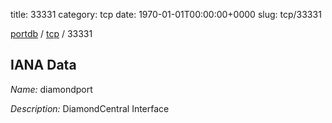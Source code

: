 title: 33331
category: tcp
date: 1970-01-01T00:00:00+0000
slug: tcp/33331

[portdb](/) / [tcp](/category/tcp.html) / 33331


## IANA Data

_Name:_ diamondport

_Description:_ DiamondCentral Interface

